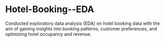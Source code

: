 # Hotel-Booking--EDA
Conducted exploratory data analysis (EDA) on hotel booking data with the aim of gaining insights into booking patterns, customer preferences, and optimizing hotel occupancy and revenue.
